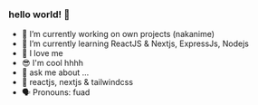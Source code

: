### hello world! 👋 
 
- 🔭 I’m currently working on own projects (nakanime) 
- 🌱 I’m currently learning ReactJS & Nextjs, ExpressJs, Nodejs
- 🙌 I love me
- 😎 I'm cool hhhh 
- 💬 ask me about ...
- 💯 reactjs, nextjs & tailwindcss
- 🗣 Pronouns: fuad
<!--
**fsholehan/fsholehan** is a ✨ _special_ ✨ repository because its `README.md` (this file) appears on your GitHub profile.

Here are some ideas to get you started:

- 🔭 I’m currently working on own projects
- 🌱 I’m currently learning ReactJS
- 👯 I’m looking to collaborate on ...
- 🤔 I’m looking for help with ...
- 💬 Ask me about ...
- 📫 How to reach me: ...
- 😄 Pronouns: ...
- ⚡ Fun fact: ...
-->
